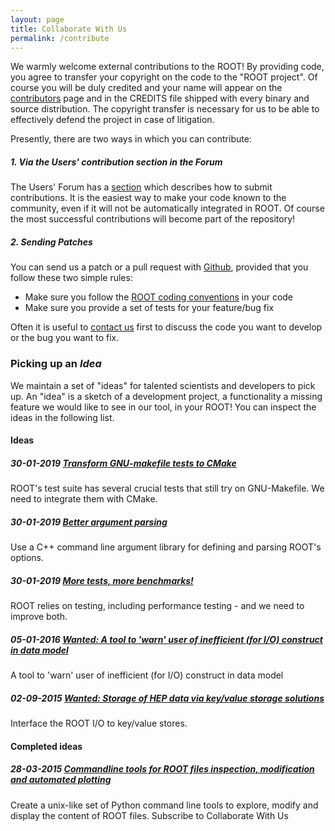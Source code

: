 ```yaml
---
layout: page
title: Collaborate With Us
permalink: /contribute
---
```


We warmly welcome external contributions to the ROOT! By providing code, you agree
to transfer your copyright on the code to the "ROOT project". Of course you will
be duly credited and your name will appear on the [contributors](https://root.cern.ch/node/87) page and in the
CREDITS file shipped with every binary and source distribution. The copyright
transfer is necessary for us to be able to effectively defend the project in case
of litigation.

Presently, there are two ways in which you can contribute:

##### 1. <b>Via the Users' contribution section in the Forum</b>
The Users' Forum has a [section](https://root-forum.cern.ch/c/my-root-app-and-ideas) which describes how to submit contributions.
It is the easiest way to make your code known to the community, even if it will
not be automatically integrated in ROOT. Of course the most successful contributions
will become part of the repository!

##### <b>2. Sending Patches</b>
You can send us a patch or a pull request with [Github](https://github.com/root-project/root),
provided that you follow these two simple rules:

  - Make sure you follow the [ROOT coding conventions](https://root.cern.ch/node/2071) in your code
  - Make sure you provide a set of tests for your feature/bug fix

Often it is useful to [contact us](https://root.cern.ch/node/2105) first to discuss the code you want to develop or
the bug you want to fix.

### Picking up an <i>Idea</i>

We maintain a set of "ideas" for talented scientists and developers to pick up.
An "idea" is a sketch of a development project, a functionality a missing feature
we would like to see in our tool, in your ROOT! You can inspect the ideas in the
following list.

#### Ideas
##### 30-01-2019 [Transform GNU-makefile tests to CMake](https://root.cern.ch/transform-gnu-makefile-tests-cmake)
ROOT's test suite has several crucial tests that still try on GNU-Makefile. We need to integrate them with CMake.

##### 30-01-2019 [Better argument parsing](https://root.cern.ch/better-argument-parsing)
Use a C++ command line argument library for defining and parsing ROOT's options.

##### 30-01-2019 [More tests, more benchmarks!](https://root.cern.ch/more-tests-more-benchmarks)
ROOT relies on testing, including performance testing - and we need to improve both.

##### 05-01-2016 [Wanted: A tool to 'warn' user of inefficient (for I/O) construct in data model](https://root.cern.ch/wanted-tool-warn-user-inefficient-io-construct-data-model)
A tool to 'warn' user of inefficient (for I/O) construct in data model

##### 02-09-2015 [Wanted: Storage of HEP data via key/value storage solutions](https://root.cern.ch/wanted-storage-hep-data-keyvalue-storage-solutions)
Interface the ROOT I/O to key/value stores.

#### Completed ideas
##### 28-03-2015 [Commandline tools for ROOT files inspection, modification and automated plotting](https://root.cern.ch/commandline-tools-root-files-inspection-modification-and-automated-plotting)
Create a unix-like set of Python command line tools to explore, modify and display the content of ROOT files.
Subscribe to Collaborate With Us
